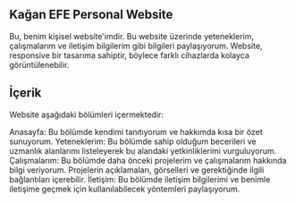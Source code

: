 ## Kağan EFE Personal Website
Bu, benim kişisel website'imdir. Bu website üzerinde yeteneklerim, çalışmalarım ve iletişim bilgilerim gibi bilgileri paylaşıyorum. Website, responsive bir tasarıma sahiptir, böylece farklı cihazlarda kolayca görüntülenebilir.

## İçerik
Website aşağıdaki bölümleri içermektedir:

Anasayfa: Bu bölümde kendimi tanıtıyorum ve hakkımda kısa bir özet sunuyorum.
Yeteneklerim: Bu bölümde sahip olduğum becerileri ve uzmanlık alanlarımı listeleyerek bu alandaki yetkinliklerimi vurguluyorum.
Çalışmalarım: Bu bölümde daha önceki projelerim ve çalışmalarım hakkında bilgi veriyorum. Projelerin açıklamaları, görselleri ve gerektiğinde ilgili bağlantıları içerebilir.
İletişim: Bu bölümde iletişim bilgilerimi ve benimle iletişime geçmek için kullanılabilecek yöntemleri paylaşıyorum.
